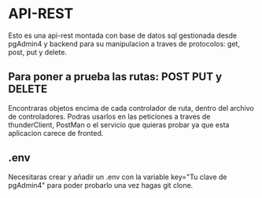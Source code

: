 # API-REST
Esto es una api-rest montada con base de datos sql gestionada desde pgAdmin4 y backend para su manipulacion a traves de protocolos: get, post, put y delete.

## Para poner a prueba las rutas: POST PUT y DELETE
Encontraras objetos encima de cada controlador de ruta, dentro del archivo de controladores. Podras usarlos en las peticiones a traves de thunderClient, PostMan o el servicio que quieras probar ya que esta aplicacion carece de fronted.


## .env

Necesitaras crear y añadir un .env con la variable key="Tu clave de pgAdmin4" para poder probarlo una vez hagas git clone.